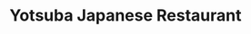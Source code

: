 ---
layout: place
title: "Yotsuba Japanese Restaurant"
permalink: /michigan/ann-arbor/yotsuba-japanese-restaurant.html
stateAbbr: MI
stateName: Michigan
cityName: Ann Arbor
seo:
  name: "Yotsuba Japanese Restaurant"
  type: Restaurant
  links: http://www.yotsuba-restaurant.com/
description: "Modern, minimalist space for sushi, teriyaki & more served in booths or traditional tatami rooms. Yotsuba Japanese Restaurant serves delicious sushi in Ann Arbor, Michigan. Try fresh Japanese dishes for a great dining experience. Available for takeout, delivery, lunch, and dinner."
place_id: ChIJAeSKkSuvPIgRyMyCKfNQKv0
photos:
  - name: >-
      places/ChIJAeSKkSuvPIgRyMyCKfNQKv0/photos/AeeoHcKBPJ9_ZxmrMooplY6KHUafbr5KSSOZ84njX2cP2Yf4aDfz1W6c_e9vtUBjGVPK6F__b-vA2KFxTjmfr4ptFxzyXT4wmFtBG6xNbC9cRjk8LUQ70InfJ1v1mXdll2LaD2KqDK9LqsplRIfsFGp5XrSywpXh6ESHZOeeSoeOM9LcAB9vVTzNzvmzOy8dEfCw4zOywviTojXu5okec-6OLpd5d8gRJ_lrOtFlHJLs_oBTEODZePkY7W5qaJ9DOzkS9ZSjEPGUrzrHmDEiFlBqXbuTkN8ryDfJ1SAnfF2fjTproA
    widthPx: 500
    heightPx: 333
    authorAttributions:
      - displayName: Yotsuba Japanese Restaurant
        uri: https://maps.google.com/maps/contrib/113783832709775405590
        photoUri: >-
          https://lh3.googleusercontent.com/a/ACg8ocI1RKS_ddP0XeUyCm7anHJ1X_kj6vgh6NNLNSWBGj2jBy6u3Q=s100-p-k-no-mo
    flagContentUri: >-
      https://www.google.com/local/imagery/report/?cb_client=maps_api_places.places_api&image_key=!1e10!2sAF1QipMmZTlnwpV3uaQFmZhmU0xv1odJ0KChX4_-kpTA&hl=en-US
    googleMapsUri: >-
      https://www.google.com/maps/place//data=!3m4!1e2!3m2!1sAF1QipMmZTlnwpV3uaQFmZhmU0xv1odJ0KChX4_-kpTA!2e10!4m2!3m1!1s0x883caf2b918ae401:0xfd2a50f32982ccc8
  - name: >-
      places/ChIJAeSKkSuvPIgRyMyCKfNQKv0/photos/AeeoHcJTCKjUFNEaY4u2dEvkXW5gVo48Tza37Wrpb9u8qR3aaQ1e2P5ViBf5acWP4ZsXrIRYbmZnXQTiJ1Hj4Ym9pXpI0kC3dRZHp5fBGUBboBLGZisPR5IBqx3PhSJaHVyxcY7Jv_h-x1zhEVfmd4n9ae5nK8Rh3Sa5n1zAE_bwfpVFPLH-KG2xE9Yw9Kbbfxd6c1Ne8-leVETb_O2w2wkrITYc3W2ZypF0Wnm6SnCTrVC42hC25J114G6lKzrGVKdJgl9yfpBHxWJIgkCjK3xkD-7XXnE6uhbanb940JAG7X2bWg
    widthPx: 1032
    heightPx: 677
    authorAttributions:
      - displayName: Yotsuba Japanese Restaurant
        uri: https://maps.google.com/maps/contrib/113783832709775405590
        photoUri: >-
          https://lh3.googleusercontent.com/a/ACg8ocI1RKS_ddP0XeUyCm7anHJ1X_kj6vgh6NNLNSWBGj2jBy6u3Q=s100-p-k-no-mo
    flagContentUri: >-
      https://www.google.com/local/imagery/report/?cb_client=maps_api_places.places_api&image_key=!1e10!2sAF1QipMSR6ppGyKOsb6WCLIVSeAYR-VflIlrKxi_LWKY&hl=en-US
    googleMapsUri: >-
      https://www.google.com/maps/place//data=!3m4!1e2!3m2!1sAF1QipMSR6ppGyKOsb6WCLIVSeAYR-VflIlrKxi_LWKY!2e10!4m2!3m1!1s0x883caf2b918ae401:0xfd2a50f32982ccc8
  - name: >-
      places/ChIJAeSKkSuvPIgRyMyCKfNQKv0/photos/AeeoHcLVJR7LW5HEFXKjeo4mFOr9TuXGGtEHiVHrjVbYumF9EyNU8vXMFMFnv7mECeR1vzfMJQYOAB1UvsSkyFO5TL9JBzhgTH_omlMe2105SjuOp9kgLTQbY33OOUA1l3XeIDBfOq7r3tGIsSnvlsNDWW_4uN4kstArde78IUhjYfK1ihRmlSnmOatTZRLRH_KxgCWCY9FbjS7hm7gciya-5fmOIud_WQ-g_veiNxfaF49DVaHs1WqxRa6yPyi2VTrDZgpmcZM43pm9w3kU8RwCGTKJPySnrt4ElGe2OFt__gSihv0eHxqIsnvj3D9K3SsISS9nXFP8b9i6qItNIHFfAHR2sL989AwHECQIgMZzq_Ukwux0CRcYPU0grSYTDCeJNZIhQ8ZwQ1wLYiGTRE1VU4eBBnWxYQUVQb7LBZf456om_cxqPZy7tAEZX7CsNXez
    widthPx: 4000
    heightPx: 3000
    authorAttributions:
      - displayName: Nanette Vanwah
        uri: https://maps.google.com/maps/contrib/101424758646721247716
        photoUri: >-
          https://lh3.googleusercontent.com/a-/ALV-UjUXlifD2DvoXQiVmV1GYVO84dn8uFuD-lN36pBUuu6B1VFlWTQ8=s100-p-k-no-mo
    flagContentUri: >-
      https://www.google.com/local/imagery/report/?cb_client=maps_api_places.places_api&image_key=!1e10!2sCIABIhAGbzaqaDcxwWf1th0ADZdt&hl=en-US
    googleMapsUri: >-
      https://www.google.com/maps/place//data=!3m4!1e2!3m2!1sCIABIhAGbzaqaDcxwWf1th0ADZdt!2e10!4m2!3m1!1s0x883caf2b918ae401:0xfd2a50f32982ccc8
  - name: >-
      places/ChIJAeSKkSuvPIgRyMyCKfNQKv0/photos/AeeoHcKGpw_MktuA-lrwKNaFIrCW0Rp5bz6UZkEKE9MUjByUmHE9hOvkQ7VMsSZtBDzIQyrGXKR1bgF-JrMFicB6grTbGK8r72MmNMMqFaB6v2W6k_i_L19ijHLP22_hqbS9T1u_9fSvmUjxXLgGuHTWmtblE-k1Sai6IposxHOeU8Wn8UMGhfQop5AfNGnkuuVuGGt_-3m8yudThgLEcILeEVuxuIR9ZvPn8ehSaPnRm9heVIH2jpsq7ochLTnMaJyG1AvV0WiM5AU7KfiVWNb117eTiwhoDJMLooPb1a8HP66hLOnpLJCnmra5XqTvZfBdzFMCU_DRqTSayry7JLJ5wIDlTSI_AX4Qf09083IWgmDsu-80uhpewTGMvxA1H9iWWjUckZsb0s95-sp6RYu_vdI_966VbIpgQg_t1rwAjh_mDvuz
    widthPx: 4800
    heightPx: 3600
    authorAttributions:
      - displayName: Jason Heien
        uri: https://maps.google.com/maps/contrib/106548484170537634045
        photoUri: >-
          https://lh3.googleusercontent.com/a-/ALV-UjUH1VzuC43zlhrGtRA1O2Gu_5pbtKq3ZvBg4ywIb8zT6XusGLK1Qg=s100-p-k-no-mo
    flagContentUri: >-
      https://www.google.com/local/imagery/report/?cb_client=maps_api_places.places_api&image_key=!1e10!2sCIHM0ogKEICAgIChuvjJqgE&hl=en-US
    googleMapsUri: >-
      https://www.google.com/maps/place//data=!3m4!1e2!3m2!1sCIHM0ogKEICAgIChuvjJqgE!2e10!4m2!3m1!1s0x883caf2b918ae401:0xfd2a50f32982ccc8
  - name: >-
      places/ChIJAeSKkSuvPIgRyMyCKfNQKv0/photos/AeeoHcKxm1JEEmWsI8ACEQFsM2Nw6-Bd6ylj-dMfV7HjohPpMHDlm2zXYHgrL637SVsYnfsYdFLjkE2yH7xDtNa8ONW5J2LebkSmsFKD2h7e4zqoXg7Plf1VXO-bWdb1VnInepYgPtmQIOOoqjzQcag-Rnf2dAMX96mfch0pvduySlzwjnYpvfRhZzxTGX-GLMJ-bA5RMuRjAeaFiW5Qn6DwSuUChgenjTYoXhjJ4gehxHDWJzRzp56ZOGLySbfW30YEc1vc9WdQEiyxqVhNBaXOfsFxkssT079LUqLRHz1C9Tu1PKh1CL9UAsgD8b3Z8BlPE4tdRnMR25kUImQ_EkXPs9Tr1KscxFDfyvclYRcLF0rGT94QsU8NoOk17etZUgP1LN0I14LZBPg9MTgaHAL-T445rpfc551WccPo7LdlRZ0gtw
    widthPx: 3024
    heightPx: 4032
    authorAttributions:
      - displayName: Laura Eliza
        uri: https://maps.google.com/maps/contrib/105951984329686471468
        photoUri: >-
          https://lh3.googleusercontent.com/a-/ALV-UjU7buHsCX3C29sDQOqVHe-uxPuzYUxNlHrXSQXfyPXuqXd6zdnGtQ=s100-p-k-no-mo
    flagContentUri: >-
      https://www.google.com/local/imagery/report/?cb_client=maps_api_places.places_api&image_key=!1e10!2sCIHM0ogKEICAgID5yJ-Ufw&hl=en-US
    googleMapsUri: >-
      https://www.google.com/maps/place//data=!3m4!1e2!3m2!1sCIHM0ogKEICAgID5yJ-Ufw!2e10!4m2!3m1!1s0x883caf2b918ae401:0xfd2a50f32982ccc8
  - name: >-
      places/ChIJAeSKkSuvPIgRyMyCKfNQKv0/photos/AeeoHcLAGdXZIk8FOJLfCUHtpHO08wB2cB59CzqhMXor9PdHnQwKoUNEgtNw7OGulH1avBPShpU18PYW3Q8hTuy5xJJJeornqRfcaQY98Nb93Q5MM3PSVdk5tA7tr0FTA8ts8DeietuJfWThPJorX0CVsnPOFCW5TYjb8dzvi89aKVPi1u9jkv5fA6wUoA7q1DZTrV4Brrv_BBjtmdPOb6t_0iIbTBxayjmfrpL-8HSk3-ukRIapHgrvn-LSf975hLDp4-btEaiZtxv3wpoddSM_7Cf8RVGeNY98MwpaQZ-khIVuoJyProaX7N9-yMdiMOl_ZfhS9fU2zcit2JI-iiF9jJQ6MHi1QzGrDxpQjloRPysJuurX8BzBltxS5rqby60P2f2jHoaQ7hKn4J8vr0bGGwSqbzVkxM0RLY7OmeGRuxt5rwYa
    widthPx: 4000
    heightPx: 3000
    authorAttributions:
      - displayName: Ashley Wynn
        uri: https://maps.google.com/maps/contrib/101018172499323710195
        photoUri: >-
          https://lh3.googleusercontent.com/a-/ALV-UjVlk2Ockbz0DD-vV_mC_xFjPClHTSxVp1DT_f41GPQEGyTmoTTQfQ=s100-p-k-no-mo
    flagContentUri: >-
      https://www.google.com/local/imagery/report/?cb_client=maps_api_places.places_api&image_key=!1e10!2sCIHM0ogKEICAgMDg_8T_mgE&hl=en-US
    googleMapsUri: >-
      https://www.google.com/maps/place//data=!3m4!1e2!3m2!1sCIHM0ogKEICAgMDg_8T_mgE!2e10!4m2!3m1!1s0x883caf2b918ae401:0xfd2a50f32982ccc8
  - name: >-
      places/ChIJAeSKkSuvPIgRyMyCKfNQKv0/photos/AeeoHcL29Y4zs058bMhMyWLJsKbkjeNbuwtjPlAvzuiT-5Z05ZkJhs38IGzeRWHNqCYYUGkvKFK5TiLAtsl1XKWEfC1BHwxZZndxA7Z5ff66eR6j-fhhUx7DuN8-pgi8yKepPV28LG19QwEKaVLnq7ws6OrIjidRDm5XeOvq9xGBH60CL40iZQ46e0-Eu-q-72bdLym4ypK4q82P129lwozXOOHODsAd_Na7oiQ290lYUaHcJETz1xXq50jmqhVjwJ99BHe3cDSsbJJSScd6NJfSHgCFPQokimBI5-IRzpjwxMBDMl2XKuxBUlHs6qsbXLH8ZTyA2rJ2JHjAmLab0u7BZjY2LaisrU-QXzRVQU903E096IZm63eVhgRFo3lcxg3hPQiz1C3uGDs7HCWHlALOjQYUyszEzYJu3fdm_FdJA4sB7w
    widthPx: 4032
    heightPx: 3024
    authorAttributions:
      - displayName: A Person
        uri: https://maps.google.com/maps/contrib/105392823922338204150
        photoUri: >-
          https://lh3.googleusercontent.com/a-/ALV-UjVih6KR7WzGSR1kcC56REK_WDdiYTLrGl_VWarV_M8l2o4Jk_0FCA=s100-p-k-no-mo
    flagContentUri: >-
      https://www.google.com/local/imagery/report/?cb_client=maps_api_places.places_api&image_key=!1e10!2sCIHM0ogKEICAgICJoPflbA&hl=en-US
    googleMapsUri: >-
      https://www.google.com/maps/place//data=!3m4!1e2!3m2!1sCIHM0ogKEICAgICJoPflbA!2e10!4m2!3m1!1s0x883caf2b918ae401:0xfd2a50f32982ccc8
  - name: >-
      places/ChIJAeSKkSuvPIgRyMyCKfNQKv0/photos/AeeoHcLM5klW845Rk575lFQXEebmYlHkX90xE8ODTn4tepHNgGH1Nh0nC8TTCEZpzAzvdNzFOVkqCZtO7MHxaad2xQbYUgUEfr-ckmle0PO5vS7XJ0rZApa00-9EvqcR8Ufc4VboDoBEBSY0nW87H7DjRYojliLhVUQd2y0Em549GNtQQwzSnTQgRpVxdQqN6T8FnGYccQNInyq7Z0w31XO8lT6l-pUChlhr6znZTnP7vw1Z4_vgmrvfg239TxzZ-uvfMfq_rjVRFDTJBCOnknCpagHxexkKtwNP33Eebc2r1M3ffffYNuSTj5ec7OLWBPpWWbN0HHWwmL4cTny6qYCww3rs-4tiqySkyTNlQxjdfKRJq7n38LYZXvkF54Mc1GPI8lxiY58A-OPq6PZXdZBAy0K_Fwko1ctDWldPIZF4iwC9NA
    widthPx: 3072
    heightPx: 4080
    authorAttributions:
      - displayName: Fb Nnnnbn
        uri: https://maps.google.com/maps/contrib/109169806390566264508
        photoUri: >-
          https://lh3.googleusercontent.com/a/ACg8ocIEBiSw4IewJ9PBTnyocoVLPfdvi99tE-mCn5Hub-czaAlsSA=s100-p-k-no-mo
    flagContentUri: >-
      https://www.google.com/local/imagery/report/?cb_client=maps_api_places.places_api&image_key=!1e10!2sCIHM0ogKEICAgICns52PeQ&hl=en-US
    googleMapsUri: >-
      https://www.google.com/maps/place//data=!3m4!1e2!3m2!1sCIHM0ogKEICAgICns52PeQ!2e10!4m2!3m1!1s0x883caf2b918ae401:0xfd2a50f32982ccc8
  - name: >-
      places/ChIJAeSKkSuvPIgRyMyCKfNQKv0/photos/AeeoHcLyjaMVEi1dM3rU8CAwHglEG3Bb4nUFq3FTnx67miBx1y_2EclEw8WUpQ9WwGnQO4Cf3l9XdHnVfacXq2OrsTEwUPHpB7Pt8KACAC9EgTmMLjWC93b8vL7UENd2ymSkfDQmsKH37TkmDIkcawPOKi2C5eUShZGX6r_XmCdu_EQvn2FMNUBK9YNh0AstSo0P_N8ITdYNkaUa5o3q0lkLSEek7lHfQY50LMeK6jHsNIL216j58QlyU337o2Esn_RnbP90HWgHPndUe9-nXXtuUPVQCY0oElDoYrr87mCc01IptTt0feHpKeCoCF9Z_KCWrZEpqlnuyElans3HBCqw0WhcINDTS9FDUHNI3AqsgcPqavKQTEF-f79sg1_W2GiUg8p9MTjEs24PUfX2DRQqSGz3nwj9iyPUAc1ditSOnzUNRXRc
    widthPx: 3072
    heightPx: 4080
    authorAttributions:
      - displayName: Joggo
        uri: https://maps.google.com/maps/contrib/102682389153853218817
        photoUri: >-
          https://lh3.googleusercontent.com/a-/ALV-UjX91dMwZis7P8oSoH2QPB3eCCOYSRuiIJS3sSJwK8V1MFz5uvjFoQ=s100-p-k-no-mo
    flagContentUri: >-
      https://www.google.com/local/imagery/report/?cb_client=maps_api_places.places_api&image_key=!1e10!2sCIHM0ogKEICAgIC54466tgE&hl=en-US
    googleMapsUri: >-
      https://www.google.com/maps/place//data=!3m4!1e2!3m2!1sCIHM0ogKEICAgIC54466tgE!2e10!4m2!3m1!1s0x883caf2b918ae401:0xfd2a50f32982ccc8
  - name: >-
      places/ChIJAeSKkSuvPIgRyMyCKfNQKv0/photos/AeeoHcIpqcIO3W8ee5ydSp_3HXF6JO9UPL-LpGr5GTkW9KUgbw8k7jGK1IUbDDV6fr8PyCArIK_q1R-NRkgb7AxPXDUd76DhDaz3t9ed8mOySm_mbnzOT9_y1jKDnP_ctYH1X01JUNK4tBLwY_x-tjfnrPSKhbRIdZXVsQDcJI7TkWPNopGJX71FBqZmhVBXb_IcF2IBueGKlvhTuUR4RgNLzRzdHQHRA_p3EbsvaAomb1xgF6e2tJG2Vedg47nZ6KZfLj2Dz3CstebA_oyh2ZinGZzMvRjQpXhJmV6s7nu6iptPBHNBv9pWZqYg9tZ9BTZ1mKfBqYmdusqcYmYWpXy8g6BKTSUug4fVjU0mdPNbJMZ2UbRX_Wr5TxXdKipGHLonbaRSQGjdWWon2aplr0JSJCnsPNF-RqDzAc-yGJA11hY
    widthPx: 4080
    heightPx: 3072
    authorAttributions:
      - displayName: Fb Nnnnbn
        uri: https://maps.google.com/maps/contrib/109169806390566264508
        photoUri: >-
          https://lh3.googleusercontent.com/a/ACg8ocIEBiSw4IewJ9PBTnyocoVLPfdvi99tE-mCn5Hub-czaAlsSA=s100-p-k-no-mo
    flagContentUri: >-
      https://www.google.com/local/imagery/report/?cb_client=maps_api_places.places_api&image_key=!1e10!2sCIHM0ogKEICAgICns52PRQ&hl=en-US
    googleMapsUri: >-
      https://www.google.com/maps/place//data=!3m4!1e2!3m2!1sCIHM0ogKEICAgICns52PRQ!2e10!4m2!3m1!1s0x883caf2b918ae401:0xfd2a50f32982ccc8
address: 2222 Hogback Rd, Ann Arbor, MI 48105, USA
street: 2222 Hogback Rd
city: Ann Arbor
state: MI
zip: '48105'
country: USA
neighborhood: Burns Park
latitude: '42.255139'
longitude: '-83.681158'
accessibility_options:
  wheelchairAccessibleParking: true
  wheelchairAccessibleEntrance: true
  wheelchairAccessibleRestroom: true
  wheelchairAccessibleSeating: true
business_status: OPERATIONAL
name: Yotsuba Japanese Restaurant
google_maps_links:
  directionsUri: >-
    https://www.google.com/maps/dir//''/data=!4m7!4m6!1m1!4e2!1m2!1m1!1s0x883caf2b918ae401:0xfd2a50f32982ccc8!3e0
  placeUri: https://maps.google.com/?cid=18242482245921328328
  writeAReviewUri: >-
    https://www.google.com/maps/place//data=!4m3!3m2!1s0x883caf2b918ae401:0xfd2a50f32982ccc8!12e1
  reviewsUri: >-
    https://www.google.com/maps/place//data=!4m4!3m3!1s0x883caf2b918ae401:0xfd2a50f32982ccc8!9m1!1b1
  photosUri: >-
    https://www.google.com/maps/place//data=!4m3!3m2!1s0x883caf2b918ae401:0xfd2a50f32982ccc8!10e5
primary_type: Japanese Restaurant
opening_hours:
  regular: null
  current: null
secondary_opening_hours:
  regular:
    weekdayDescriptions: null
    type: null
  current:
    weekdayDescriptions: null
    type: null
phone: (734) 971-5168
price_level: PRICE_LEVEL_MODERATE
price_range: $20 &ndash; $30
rating: '4.4'
rating_count: 1385
website: http://www.yotsuba-restaurant.com/
reviews:
  - name: >-
      places/ChIJAeSKkSuvPIgRyMyCKfNQKv0/reviews/ChZDSUhNMG9nS0VJQ0FnTUNJcU9yMkJBEAE
    relativePublishTimeDescription: 2 weeks ago
    rating: 5
    text:
      text: >-
        Even though I live in Toronto, Ontario, Yotsuba Japanese Restaurant &
        Bar is a must-visit every time I travel to Michigan to see my nephew. It
        has become a tradition for our whole family to dine here, and it never
        disappoints! The sushi is always fresh and beautifully presented, the
        flavors are authentic, and the service is exceptional. The staff is
        welcoming and attentive, making us feel right at home. The cozy ambiance
        adds to the overall experience, making it perfect for family gatherings.
        Highly recommend this place to anyone looking for top-quality Japanese
        cuisine in the area. Can’t wait to come back on our next visit!
      languageCode: en
    originalText:
      text: >-
        Even though I live in Toronto, Ontario, Yotsuba Japanese Restaurant &
        Bar is a must-visit every time I travel to Michigan to see my nephew. It
        has become a tradition for our whole family to dine here, and it never
        disappoints! The sushi is always fresh and beautifully presented, the
        flavors are authentic, and the service is exceptional. The staff is
        welcoming and attentive, making us feel right at home. The cozy ambiance
        adds to the overall experience, making it perfect for family gatherings.
        Highly recommend this place to anyone looking for top-quality Japanese
        cuisine in the area. Can’t wait to come back on our next visit!
      languageCode: en
    authorAttribution:
      displayName: Sunwook Kim
      uri: https://www.google.com/maps/contrib/112277111104616099867/reviews
      photoUri: >-
        https://lh3.googleusercontent.com/a/ACg8ocJq9JCOhSxKv32JVyromYqHHkWVHncPCS5GlaGr10c5evkV8g=s128-c0x00000000-cc-rp-mo-ba2
    publishTime: '2025-03-29T23:51:59.008022Z'
    flagContentUri: >-
      https://www.google.com/local/review/rap/report?postId=ChZDSUhNMG9nS0VJQ0FnTUNJcU9yMkJBEAE&d=17924085&t=1
    googleMapsUri: >-
      https://www.google.com/maps/reviews/data=!4m6!14m5!1m4!2m3!1sChZDSUhNMG9nS0VJQ0FnTUNJcU9yMkJBEAE!2m1!1s0x883caf2b918ae401:0xfd2a50f32982ccc8
  - name: >-
      places/ChIJAeSKkSuvPIgRyMyCKfNQKv0/reviews/ChdDSUhNMG9nS0VJQ0FnSUR2OWF1WmhRRRAB
    relativePublishTimeDescription: 3 months ago
    rating: 5
    text:
      text: >-
        I had an amazing experience! The sushi was incredibly fresh, and the
        flavors were spot-on. They offer a great mix of classic rolls and unique
        specialties—I highly recommend trying the firecracker roll, as well as
        the vegetable tempura!

        The service was fantastic; the staff were friendly and attentive, making
        sure we had everything we needed without being overbearing. The
        atmosphere was warm and inviting, perfect for a date night or a casual
        lunch/dinner. This is definitely one of the best sushi spots I’ve been
        to, and I can’t wait to come back!
      languageCode: en
    originalText:
      text: >-
        I had an amazing experience! The sushi was incredibly fresh, and the
        flavors were spot-on. They offer a great mix of classic rolls and unique
        specialties—I highly recommend trying the firecracker roll, as well as
        the vegetable tempura!

        The service was fantastic; the staff were friendly and attentive, making
        sure we had everything we needed without being overbearing. The
        atmosphere was warm and inviting, perfect for a date night or a casual
        lunch/dinner. This is definitely one of the best sushi spots I’ve been
        to, and I can’t wait to come back!
      languageCode: en
    authorAttribution:
      displayName: Yasmin Zeidan
      uri: https://www.google.com/maps/contrib/108209325819075903693/reviews
      photoUri: >-
        https://lh3.googleusercontent.com/a-/ALV-UjW0hGZYCzF3yCGGBcmqgr2TWqdO7_YRycZ8AmpHvYVYaIUfUqYJ=s128-c0x00000000-cc-rp-mo-ba3
    publishTime: '2024-12-22T18:46:38.836797Z'
    flagContentUri: >-
      https://www.google.com/local/review/rap/report?postId=ChdDSUhNMG9nS0VJQ0FnSUR2OWF1WmhRRRAB&d=17924085&t=1
    googleMapsUri: >-
      https://www.google.com/maps/reviews/data=!4m6!14m5!1m4!2m3!1sChdDSUhNMG9nS0VJQ0FnSUR2OWF1WmhRRRAB!2m1!1s0x883caf2b918ae401:0xfd2a50f32982ccc8
  - name: >-
      places/ChIJAeSKkSuvPIgRyMyCKfNQKv0/reviews/ChdDSUhNMG9nS0VJQ0FnSUNuczUyUDJRRRAB
    relativePublishTimeDescription: 6 months ago
    rating: 5
    text:
      text: >-
        Went to Yotsuba Japanese Restaurant with my girlfriend after a Michigan
        football game and it was excellent!  We had several dishes and each was
        fresh and delicious.  I've been to this restaurant many times over the
        years and it always is consistently good.  Many thanks to the great
        people working at Yotsuba and we'll be back soon!
      languageCode: en
    originalText:
      text: >-
        Went to Yotsuba Japanese Restaurant with my girlfriend after a Michigan
        football game and it was excellent!  We had several dishes and each was
        fresh and delicious.  I've been to this restaurant many times over the
        years and it always is consistently good.  Many thanks to the great
        people working at Yotsuba and we'll be back soon!
      languageCode: en
    authorAttribution:
      displayName: Fb Nnnnbn
      uri: https://www.google.com/maps/contrib/109169806390566264508/reviews
      photoUri: >-
        https://lh3.googleusercontent.com/a/ACg8ocIEBiSw4IewJ9PBTnyocoVLPfdvi99tE-mCn5Hub-czaAlsSA=s128-c0x00000000-cc-rp-mo-ba5
    publishTime: '2024-09-29T17:25:15.377624Z'
    flagContentUri: >-
      https://www.google.com/local/review/rap/report?postId=ChdDSUhNMG9nS0VJQ0FnSUNuczUyUDJRRRAB&d=17924085&t=1
    googleMapsUri: >-
      https://www.google.com/maps/reviews/data=!4m6!14m5!1m4!2m3!1sChdDSUhNMG9nS0VJQ0FnSUNuczUyUDJRRRAB!2m1!1s0x883caf2b918ae401:0xfd2a50f32982ccc8
  - name: >-
      places/ChIJAeSKkSuvPIgRyMyCKfNQKv0/reviews/ChZDSUhNMG9nS0VJQ0FnTUNnOWQyRE1BEAE
    relativePublishTimeDescription: a month ago
    rating: 5
    text:
      text: >-
        We came for lunch here with friends from Texas. We had CC as our
        waitress. She was so nice and very efficient. She kept coming back to
        check on us and got my brother’s order in right away since he was on
        call for his job and needed to leave soon.

        The food was absolutely delicious! Everyone (5 people) ordered something
        different and each rated their food 5 stars! ⭐️⭐️⭐️⭐️⭐️

        We will be returning again for the tasty dishes and will definitely ask
        for CC- an amazing waitress!
      languageCode: en
    originalText:
      text: >-
        We came for lunch here with friends from Texas. We had CC as our
        waitress. She was so nice and very efficient. She kept coming back to
        check on us and got my brother’s order in right away since he was on
        call for his job and needed to leave soon.

        The food was absolutely delicious! Everyone (5 people) ordered something
        different and each rated their food 5 stars! ⭐️⭐️⭐️⭐️⭐️

        We will be returning again for the tasty dishes and will definitely ask
        for CC- an amazing waitress!
      languageCode: en
    authorAttribution:
      displayName: Ladybird
      uri: https://www.google.com/maps/contrib/104856517968331277962/reviews
      photoUri: >-
        https://lh3.googleusercontent.com/a/ACg8ocI3rR3ssUmDYcU4Mxvv0f5nFbdYtAJi4-9jGbJKHZN_ohx3Rw=s128-c0x00000000-cc-rp-mo
    publishTime: '2025-02-19T18:24:22.307249Z'
    flagContentUri: >-
      https://www.google.com/local/review/rap/report?postId=ChZDSUhNMG9nS0VJQ0FnTUNnOWQyRE1BEAE&d=17924085&t=1
    googleMapsUri: >-
      https://www.google.com/maps/reviews/data=!4m6!14m5!1m4!2m3!1sChZDSUhNMG9nS0VJQ0FnTUNnOWQyRE1BEAE!2m1!1s0x883caf2b918ae401:0xfd2a50f32982ccc8
  - name: >-
      places/ChIJAeSKkSuvPIgRyMyCKfNQKv0/reviews/ChZDSUhNMG9nS0VJQ0FnTUNJOUtmbFlnEAE
    relativePublishTimeDescription: 2 weeks ago
    rating: 1
    text:
      text: >-
        I had one of the worst dining experiences at this restaurant. The
        service was beyond disappointing.


        First, our appetizers arrived after we had already finished our main
        dishes—what’s the point of ordering appetizers if they come at the end
        of the meal? It completely ruined the flow of our lunch.


        Second, our orders were brought out at completely different times. Two
        people in our group finished their meals before the rest of us even got
        our food. By the time the rest of us were served, they were just sitting
        there waiting for us to catch up. It was awkward, frustrating, and
        unacceptable for a restaurant that should know how to time their service
        properly.


        Overall, the lack of coordination and attention to service made this an
        awful experience. I would not recommend this place to anyone looking for
        a decent dining experience. Definitely not worth the time or money.
      languageCode: en
    originalText:
      text: >-
        I had one of the worst dining experiences at this restaurant. The
        service was beyond disappointing.


        First, our appetizers arrived after we had already finished our main
        dishes—what’s the point of ordering appetizers if they come at the end
        of the meal? It completely ruined the flow of our lunch.


        Second, our orders were brought out at completely different times. Two
        people in our group finished their meals before the rest of us even got
        our food. By the time the rest of us were served, they were just sitting
        there waiting for us to catch up. It was awkward, frustrating, and
        unacceptable for a restaurant that should know how to time their service
        properly.


        Overall, the lack of coordination and attention to service made this an
        awful experience. I would not recommend this place to anyone looking for
        a decent dining experience. Definitely not worth the time or money.
      languageCode: en
    authorAttribution:
      displayName: baris gulseren
      uri: https://www.google.com/maps/contrib/117765485289432212242/reviews
      photoUri: >-
        https://lh3.googleusercontent.com/a/ACg8ocJpF7MvQvut4zTG3UmGqhzkYFJkgOVYWFmOudOABRpyeo71lg=s128-c0x00000000-cc-rp-mo
    publishTime: '2025-03-30T20:07:49.041877Z'
    flagContentUri: >-
      https://www.google.com/local/review/rap/report?postId=ChZDSUhNMG9nS0VJQ0FnTUNJOUtmbFlnEAE&d=17924085&t=1
    googleMapsUri: >-
      https://www.google.com/maps/reviews/data=!4m6!14m5!1m4!2m3!1sChZDSUhNMG9nS0VJQ0FnTUNJOUtmbFlnEAE!2m1!1s0x883caf2b918ae401:0xfd2a50f32982ccc8
parking_options:
  freeParkingLot: true
  freeStreetParking: true
  valetParking: false
payment_options:
  acceptsCreditCards: true
  acceptsDebitCards: true
  acceptsCashOnly: false
allow_dogs: null
curbside_pickup: null
delivery: true
dine_in: true
good_for_children: null
good_for_groups: true
good_for_sports: false
live_music: false
menu_for_children: null
outdoor_seating: false
reservable: true
restroom: true
serves_beer: true
serves_breakfast: false
serves_brunch: null
serves_cocktails: true
serves_coffee: true
serves_dinner: true
serves_dessert: true
serves_lunch: true
serves_vegetarian_food: true
serves_wine: true
takeout: true
summary: >-
  Modern, minimalist space for sushi, teriyaki & more served in booths or
  traditional tatami rooms.

---